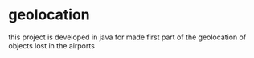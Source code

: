 # geolocation
this project is developed in java for made first part of the geolocation of objects lost in the airports
